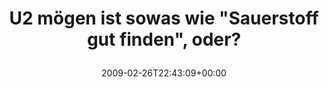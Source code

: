 ---
retweeted: false
source: <a href="http://twitter.com" rel="nofollow">Twitter Web Client</a>
entities:
  hashtags:
  - text: U2
    indices:
    - '0'
    - '3'
  symbols: []
  user_mentions: []
  urls: []
display_text_range:
- '0'
- '54'
favorite_count: '0'
id_str: '1255695354'
truncated: false
retweet_count: '0'
id: '1255695354'
created_at: Thu Feb 26 22:43:09 +0000 2009
favorited: false
full_text: '#U2 mögen ist sowas wie "Sauerstoff gut finden", oder?'
lang: de
tags:
- U2
- pesos/twitter
date: '2009-02-26T22:43:09+00:00'
src: https://twitter.com/bascht/status/1255695354
original_url: https://twitter.com/bascht/status/1255695354
type: twitter_tweet
text: '#U2 mögen ist sowas wie "Sauerstoff gut finden", oder?'
title: 'U2 mögen ist sowas wie "Sauerstoff gut finden", oder?

  '

---